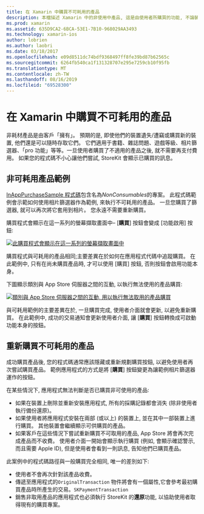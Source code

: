 ```yaml
---
title: 在 Xamarin 中購買不可耗用的產品
description: 本檔描述 Xamarin 中的非使用中產品, 這是由使用者所購買的功能, 不論裝置為何, 都能無限期地繼續使用。
ms.prod: xamarin
ms.assetid: 635D9CA2-6BCA-53E1-7B10-968029AA3493
ms.technology: xamarin-ios
author: lobrien
ms.author: laobri
ms.date: 03/18/2017
ms.openlocfilehash: e09d8511dc74bdf9368497ff8fe39bd87b62565c
ms.sourcegitcommit: 6264fb540ca1f131328707e295e7259cb10f95fb
ms.translationtype: MT
ms.contentlocale: zh-TW
ms.lasthandoff: 08/16/2019
ms.locfileid: "69528300"
---
```

# <a name="purchasing-non-consumable-products-in-xamarinios"></a>在 Xamarin 中購買不可耗用的產品

非耗材產品是由客戶「擁有」。 預期的是, 即使他們的裝置遺失/遭竊或購買新的裝置, 他們還是可以隨時存取它們。 它們適用于書籍、雜誌問題、遊戲等級、相片篩選器、「pro 功能」等等。一旦使用者購買了不適用的產品之後, 就不需要再支付費用。 如果您的程式碼不小心讓他們嘗試, StoreKit 會顯示已購買的訊息。

## <a name="non-consumable-products-sample"></a>非可耗用產品範例

[InAppPurchaseSample 程式碼](https://docs.microsoft.com/samples/xamarin/ios-samples/storekit)包含名為*NonConsumables*的專案。 此程式碼範例會示範如何使用相片篩選器作為範例, 來執行不可耗用的產品。 一旦您購買了篩選器, 就可以再次將它套用到相片。 您永遠不需要重新購買。   
   
   
   
 購買程式會顯示在這一系列的螢幕擷取畫面中– [**購買**] 按鈕會變成 [功能啟用] 按鈕:   
   
   
   
 [![](purchasing-non-consumable-products-images/image34.png "此購買程式會顯示在這一系列的螢幕擷取畫面中")](purchasing-non-consumable-products-images/image34.png#lightbox)   
   
   
   
 購買程式與可耗用的產品相同;主要差異在於如何在應用程式代碼中追蹤購買。 在此範例中, 只有在尚未購買產品時, 才可以使用 [購買] 按鈕, 否則按鈕會啟用功能本身。   
   
   
   

下圖顯示類別與 App Store 伺服器之間的互動, 以執行無法使用的產品購買:   
   
   
   
 [![](purchasing-non-consumable-products-images/image35.png "類別與 App Store 伺服器之間的互動, 用以執行無法取用的產品購買")](purchasing-non-consumable-products-images/image35.png#lightbox)   
   
   
   
 與可耗用範例的主要差異在於, 一旦購買完成, 使用者介面就會更新, 以避免重新購買。 在此範例中, 成功的交易通知會更新使用者介面, 讓 [**購買**] 按鈕轉換成可啟動功能本身的按鈕。

## <a name="re-purchasing-non-consumable-products"></a>重新購買不可耗用的產品

成功購買產品後, 您的程式碼通常應該隱藏或重新規劃購買按鈕, 以避免使用者再次嘗試購買產品。 範例應用程式的方式是將 [**購買**] 按鈕變更為讓範例相片篩選器運作的按鈕。   
   
   
   
 在某些情況下, 應用程式無法判斷是否已購買非可使用的產品:

- 如果在裝置上刪除並重新安裝應用程式, 所有的採購記錄都會消失 (除非使用者執行備份還原)。 
- 如果使用者將應用程式安裝在兩部 (或以上) 的裝置上, 並在其中一部裝置上進行購買。 其他裝置會繼續顯示可供購買的產品。 
- 如果客戶在這些情況下嘗試重新購買不可取用的產品, App Store 將會再次完成產品而不收費。 使用者介面一開始會顯示執行購買 (例如, 會顯示確認警示, 而且需要 Apple ID), 但是使用者會看到一則訊息, 告知他們已購買產品。  
   
   
   
 此案例中的程式碼路徑與一般購買完全相同, 唯一的差別如下:

- 使用者不會再次針對該產品收費。
- 傳遞至應用程式的`OriginalTransaction` 物件將會有一個屬性,它會參考最初購買產品時所產生的交易。`SKPaymentTransaction` 
- 銷售非取用產品的應用程式也必須執行 StoreKit 的**還原**功能, 以協助使用者取得現有的購買專案。 
